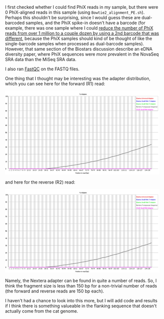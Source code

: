 I first checked whether I could find PhiX reads in my sample, but there were 0 PhiX-aligned reads in this sample (using `Bowtie2_alignment_PE.sh`).  Perhaps this shouldn't be surprising, since I would guess these are dual-barcoded samples, and the PhiX spike-in doesn't have a barcode (for example, there was one sample where I could [reduce the number of PhiX reads from over 1 million to a couple dozen by using a 2nd barcode that was different](https://www.biostars.org/p/376585/#380738), because the PhiX samples should kind of be thought of like the single-barcode samples when processed as dual-barcode samples).  However, that same section of the Biostars discussion describe an eDNA diversity paper, where PhiX sequences were *more* prevalent in the NovaSeq SRA data than the MiSeq SRA data.

I also ran [FastQC](https://www.bioinformatics.babraham.ac.uk/projects/fastqc/) on the FASTQ files.

One thing that I thought may be interesting was the adapter distribution, which you can see here for the forward (R1) read:

![R1 adapter content](FastQC_adapter_content_R1.PNG "R1 adapter content")

and here for the reverse (R2) read:

![R2 adapter content](FastQC_adapter_content_R1.PNG "R2 adapter content")

Namely, the Nextera adapter can be found in quite a number of reads.  So, I think the fragment size is less than 150 bp for a non-trivial number of reads (the forward and reverse reads are 150 bp each).

I haven't had a chance to look into this more, but I will add code and results if I think there is something valueable in the flanking sequence that doesn't actually come from the cat genome.